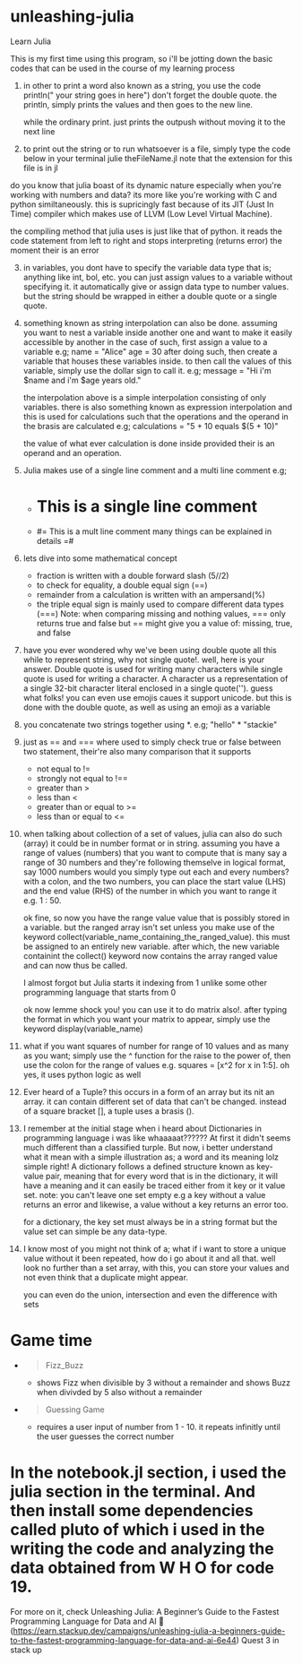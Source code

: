 # unleashing-julia
Learn Julia

This is my first time using this program, so i'll be jotting down the basic codes that can be used in the course of my learning process

1. in other to print a word also known as a string, you use the code 
    println(" your string goes in here")     don't forget the double quote.
    the println, simply prints the values and then goes to the new line.

    while the ordinary print. just prints the outpush without moving it to the next line

2. to print out the string or to run whatsoever is a file, simply type the code below in your terminal
    julie theFileName.jl            note that the extension for this file is in  jl

do you know that julia boast of its dynamic nature especially when you're working with numbers and data? its more like you're working with C and python similtaneously.
this is supricingly fast because of its JIT (Just In Time) compiler which makes use of LLVM (Low Level Virtual Machine).

the compiling method that julia uses is just like that of python. it reads the code statement from left to right and stops interpreting (returns error) the moment their is an error

3. in variables, you dont have to specify the variable data type that is; anything like int, bol, etc. you can just assign values to a variable without specifying it. it automatically give or assign data type to number values. but the string should be wrapped in either a double quote or a single quote.

4. something known as string interpolation can also be done. assuming you want to nest a variable inside another one and want to make it easily accessible by another 
    in the case of such, first assign a value to a variable e.g; name = "Alice"   age = 30
    after doing such, then create a variable that houses these variables inside. to then call the values of this variable, simply use the dollar sign to call it.
    e.g; message = "Hi i'm $name and i'm $age years old."

    the interpolation above is a simple interpolation consisting of only variables. 
    there is also something known as expression interpolation and this is used for calculations such that the operations and the operand in the brasis are calculated e.g; calculations = "5 + 10 equals $(5 + 10)"

    the value of what ever calculation is done inside provided their is an operand and an operation.

5. Julia makes use of a single line comment and a multi line comment
    e.g; 
    - # This is a single line comment
    - #= This is a mult line comment
            many things can be explained in details
        =#

6. lets dive into some mathematical concept
    - fraction is written with a double forward slash (5//2)
    - to check for equality, a double equal sign (==)
    - remainder from a calculation is written with an ampersand(%)
    - the triple equal sign is mainly used to compare different data types (===)
    Note: when comparing missing and nothing values, === only returns true and false but == might give you a value of: missing, true, and false

7. have you ever wondered why we've been using double quote all this while to represent string, why not single quote!.
    well, here is your answer. Double quote is used for writing many characters while single quote is used for writing a character. A character us a representation of a single 32-bit character literal enclosed in a single quote(''). guess what folks! you can even use emojis caues it support unicode. but this is done with the double quote, as well as using an emoji as a variable

8. you concatenate two strings together using *. e.g; "hello" * "stackie"

9. just as == and === where used to simply check true or false between two statement, their're also many comparison that it supports
    - not equal to !=
    - strongly not equal to !==
    - greater than >
    - less than <
    - greater than or equal to >=
    - less than or equal to <=

10. when talking about collection of a set of values, julia can also do such (array) it could be in number format or in string.
    assuming you have a range of values (numbers) that you want to compute that is many say a range of 30 numbers and they're following themselve in logical format, say 1000 numbers would you simply type out each and every numbers? with a colon, and the two numbers, you can place the start value (LHS) and the end value (RHS) of the number in which you want to range it e.g. 1 : 50.

    ok fine, so now you have the range value value that is possibly stored in a variable. but the ranged array isn't set unless you make use of the keyword collect(variable_name_containing_the_ranged_value). this must be assigned to an entirely new variable. after which, the new variable containint the collect() keyword now contains the array ranged value and can now thus be called.

    I almost forgot but Julia starts it indexing from 1 unlike some other programming language that starts from 0

    ok now lemme shock you! you can use it to do matrix also!. after typing the format in which you want your matrix to appear, simply use the keyword display(variable_name)

11. what if you want squares of number for range of 10 values and as many as you want; simply use the ^ function for the raise to the power of, then use the colon for the range of values e.g. squares = [x^2 for x in 1:5].  oh yes, it uses python logic as well

12. Ever heard of a Tuple?
    this occurs in a form of an array but its nit an array. it can contain different set of data that can't be changed. instead of a square bracket [], a tuple uses a brasis ().

13. I remember at the initial stage when i heard about Dictionaries in programming language i was like whaaaaat?????? At first it didn't seems much different than a classified turple. But now, i better understand what it mean with a simple illustration as; a word and its meaning lolz simple right!
    A dictionary follows a defined structure known as key-value pair, meaning that for every word that is in the dictionary, it will have a meaning and it can easily be traced either from it key or it value set. 
    note: you can't leave one set empty e.g a key without a value returns an error and likewise, a value without a key returns an error too.

    for a dictionary, the key set must always be in a string format but the value set can simple be any data-type.

14. I know most of you might not think of a; what if i want to store a unique value without it been repeated, how do i go about it and all that.
    well look no further than a set array, with this, you can store your values and not even think that a duplicate might appear.

    you can even do the union, intersection and even the difference with sets

# Game time
- > Fizz_Buzz
    - shows Fizz when divisible by 3 without a remainder and shows Buzz when divivded by 5 also without a remainder

- > Guessing Game
    - requires a user input of number from 1 - 10. it repeats infinitly until the user guesses the correct number


# In the notebook.jl section, i used the julia section in the terminal. And then install some dependencies called pluto of which i used in the writing the code and analyzing the data obtained from W H O for code 19.

For more on it, 
    check Unleashing Julia: A Beginner’s Guide to the Fastest Programming Language for Data and AI 🚀 (https://earn.stackup.dev/campaigns/unleashing-julia-a-beginners-guide-to-the-fastest-programming-language-for-data-and-ai-6e44)
        Quest 3 in stack up